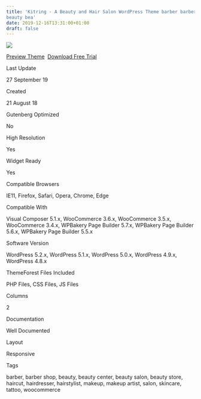 ```yaml
---
title: 'Kitring - A Beauty and Hair Salon WordPress Theme barber barber shop
beauty bea'
date: 2019-12-16T13:31:00+01:00
draft: false
---
```


[![](https://3.bp.blogspot.com/-XMo1kDhtw64/Xfd43tNftvI/AAAAAAAAFow/IxueRX1IZo4dIcsxTzvnQy-OBXyF7aiIgCLcBGAsYHQ/s400/kitring-a-beauty-a-hair-salon-wordpress-theme-download.png)](https://3.bp.blogspot.com/-XMo1kDhtw64/Xfd43tNftvI/AAAAAAAAFow/IxueRX1IZo4dIcsxTzvnQy-OBXyF7aiIgCLcBGAsYHQ/s1600/kitring-a-beauty-a-hair-salon-wordpress-theme-download.png)

[Preview Theme](https://fxtheme.com/item/kitring-a-beauty-hair-salon-wordpress-theme/22438646?s_do=preview "live Preview Kitring - A Beauty & Hair Salon WordPress Theme")  [Download Free Trial](https://fxtheme.com/item/kitring-a-beauty-hair-salon-wordpress-theme/22438646?s_do=theme18182.zip "Downnload Free Trial Kitring - A Beauty & Hair Salon WordPress Theme")

Last Update

27 September 19

Created

21 August 18

Gutenberg Optimized

No

High Resolution

Yes

Widget Ready

Yes

Compatible Browsers

IE11, Firefox, Safari, Opera, Chrome, Edge

Compatible With

Visual Composer 5.1.x, WooCommerce 3.6.x, WooCommerce 3.5.x, WooCommerce 3.4.x, WPBakery Page Builder 5.7.x, WPBakery Page Builder 5.6.x, WPBakery Page Builder 5.5.x

Software Version

WordPress 5.2.x, WordPress 5.1.x, WordPress 5.0.x, WordPress 4.9.x, WordPress 4.8.x

ThemeForest Files Included

PHP Files, CSS Files, JS Files

Columns

2

Documentation

Well Documented

Layout

Responsive

Tags

barber, barber shop, beauty, beauty center, beauty salon, beauty store, haircut, hairdresser, hairstylist, makeup, makeup artist, salon, skincare, tattoo, woocommerce